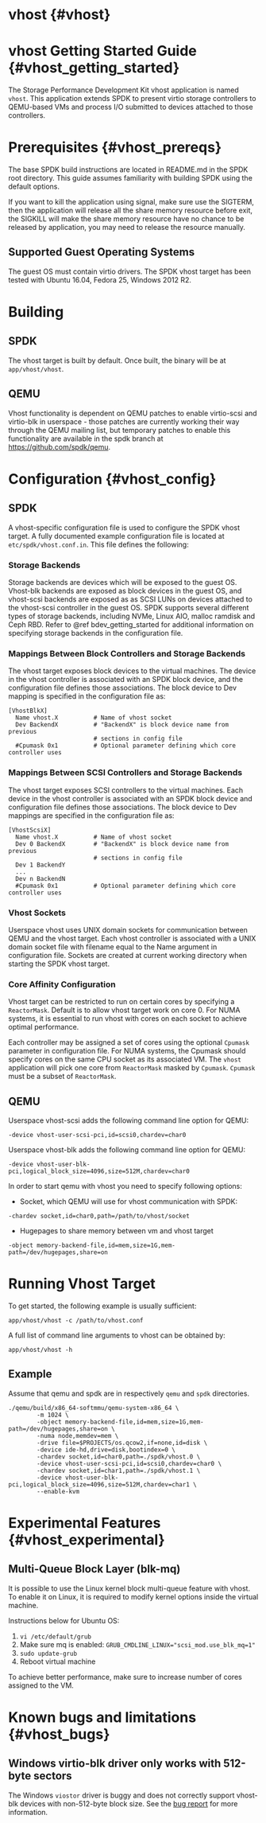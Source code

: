 # vhost {#vhost}

# vhost Getting Started Guide {#vhost_getting_started}

The Storage Performance Development Kit vhost application is named `vhost`.
This application extends SPDK to present virtio storage controllers to QEMU-based
VMs and process I/O submitted to devices attached to those controllers.

# Prerequisites {#vhost_prereqs}

The base SPDK build instructions are located in README.md in the SPDK root directory.
This guide assumes familiarity with building SPDK using the default options.

If you want to kill the application using signal, make sure use the SIGTERM, then the application
will release all the share memory resource before exit, the SIGKILL will make the share memory
resource have no chance to be released by application, you may need to release the resource manually.

## Supported Guest Operating Systems

The guest OS must contain virtio drivers. The SPDK vhost target has been tested
with Ubuntu 16.04, Fedora 25, Windows 2012 R2.

# Building

## SPDK

The vhost target is built by default.
Once built, the binary will be at `app/vhost/vhost`.

## QEMU

Vhost functionality is dependent on QEMU patches to enable virtio-scsi and
virtio-blk in userspace - those patches are currently working their way
through the QEMU mailing list, but temporary patches to enable this
functionality are available in the spdk branch at https://github.com/spdk/qemu.

# Configuration {#vhost_config}

## SPDK

A vhost-specific configuration file is used to configure the SPDK vhost
target.  A fully documented example configuration file is located at
`etc/spdk/vhost.conf.in`.  This file defines the following:

### Storage Backends

Storage backends are devices which will be exposed to the guest OS.
Vhost-blk backends are exposed as block devices in the guest OS, and vhost-scsi backends are
exposed as as SCSI LUNs on devices attached to the vhost-scsi controller in the guest OS.
SPDK supports several different types of storage backends, including NVMe,
Linux AIO, malloc ramdisk and Ceph RBD.  Refer to @ref bdev_getting_started for
additional information on specifying storage backends in the configuration file.

### Mappings Between Block Controllers and Storage Backends

The vhost target exposes block devices to the virtual machines.
The device in the vhost controller is associated with an SPDK block device, and the
configuration file defines those associations.  The block device to Dev mapping
is specified in the configuration file as:

~~~
[VhostBlkX]
  Name vhost.X          # Name of vhost socket
  Dev BackendX          # "BackendX" is block device name from previous
                        # sections in config file
  #Cpumask 0x1          # Optional parameter defining which core controller uses
~~~

### Mappings Between SCSI Controllers and Storage Backends

The vhost target exposes SCSI controllers to the virtual machines.
Each device in the vhost controller is associated with an SPDK block device and
configuration file defines those associations.  The block device to Dev mappings
are specified in the configuration file as:

~~~
[VhostScsiX]
  Name vhost.X          # Name of vhost socket
  Dev 0 BackendX        # "BackendX" is block device name from previous
                        # sections in config file
  Dev 1 BackendY
  ...
  Dev n BackendN
  #Cpumask 0x1          # Optional parameter defining which core controller uses
~~~

### Vhost Sockets

Userspace vhost uses UNIX domain sockets for communication between QEMU
and the vhost target.  Each vhost controller is associated with a UNIX domain
socket file with filename equal to the Name argument in configuration file.
Sockets are created at current working directory when starting the SPDK vhost
target.

### Core Affinity Configuration

Vhost target can be restricted to run on certain cores by specifying a `ReactorMask`.
Default is to allow vhost target work on core 0. For NUMA systems, it is essential
to run vhost with cores on each socket to achieve optimal performance.

Each controller may be assigned a set of cores using the optional
`Cpumask` parameter in configuration file.  For NUMA systems, the Cpumask should
specify cores on the same CPU socket as its associated VM. The `vhost` application will
pick one core from `ReactorMask` masked by `Cpumask`. `Cpumask` must be a subset of
`ReactorMask`.

## QEMU

Userspace vhost-scsi adds the following command line option for QEMU:
~~~
-device vhost-user-scsi-pci,id=scsi0,chardev=char0
~~~

Userspace vhost-blk adds the following command line option for QEMU:
~~~
-device vhost-user-blk-pci,logical_block_size=4096,size=512M,chardev=char0
~~~

In order to start qemu with vhost you need to specify following options:

 - Socket, which QEMU will use for vhost communication with SPDK:
~~~
-chardev socket,id=char0,path=/path/to/vhost/socket
~~~

 - Hugepages to share memory between vm and vhost target
~~~
-object memory-backend-file,id=mem,size=1G,mem-path=/dev/hugepages,share=on
~~~

# Running Vhost Target

To get started, the following example is usually sufficient:
~~~
app/vhost/vhost -c /path/to/vhost.conf
~~~

A full list of command line arguments to vhost can be obtained by:
~~~
app/vhost/vhost -h
~~~


## Example

Assume that qemu and spdk are in respectively `qemu` and `spdk` directories.
~~~
./qemu/build/x86_64-softmmu/qemu-system-x86_64 \
        -m 1024 \
        -object memory-backend-file,id=mem,size=1G,mem-path=/dev/hugepages,share=on \
        -numa node,memdev=mem \
        -drive file=$PROJECTS/os.qcow2,if=none,id=disk \
        -device ide-hd,drive=disk,bootindex=0 \
        -chardev socket,id=char0,path=./spdk/vhost.0 \
        -device vhost-user-scsi-pci,id=scsi0,chardev=char0 \
        -chardev socket,id=char1,path=./spdk/vhost.1 \
        -device vhost-user-blk-pci,logical_block_size=4096,size=512M,chardev=char1 \
        --enable-kvm
~~~

# Experimental Features {#vhost_experimental}

## Multi-Queue Block Layer (blk-mq)

It is possible to use the Linux kernel block multi-queue feature with vhost.
To enable it on Linux, it is required to modify kernel options inside the
virtual machine.

Instructions below for Ubuntu OS:
1. `vi /etc/default/grub`
2. Make sure mq is enabled:
`GRUB_CMDLINE_LINUX="scsi_mod.use_blk_mq=1"`
3. `sudo update-grub`
4. Reboot virtual machine

To achieve better performance, make sure to increase number of cores
assigned to the VM.

# Known bugs and limitations {#vhost_bugs}

## Windows virtio-blk driver only works with 512-byte sectors

The Windows `viostor` driver is buggy and does not correctly support vhost-blk
devices with non-512-byte block size.
See the [bug report](https://bugzilla.redhat.com/show_bug.cgi?id=1411092) for
more information.
